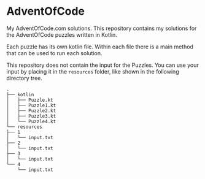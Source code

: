 # AdventOfCode

My AdventOfCode.com solutions. 
This repository contains my solutions for the AdventOfCode puzzles written in Kotlin.

Each puzzle has its own kotlin file. Within each file there is a main method that can be used to run each solution.

This repository does not contain the input for the Puzzles. 
You can use your input by placing it in the `resources` folder, like shown in the following directory tree.


```
.
├── kotlin
│   ├── Puzzle.kt
│   ├── Puzzle1.kt
│   ├── Puzzle2.kt
│   ├── Puzzle3.kt
│   └── Puzzle4.kt
└── resources
├── 1
│   └── input.txt
├── 2
│   └── input.txt
├── 3
│   └── input.txt
└── 4
    └── input.txt
```
